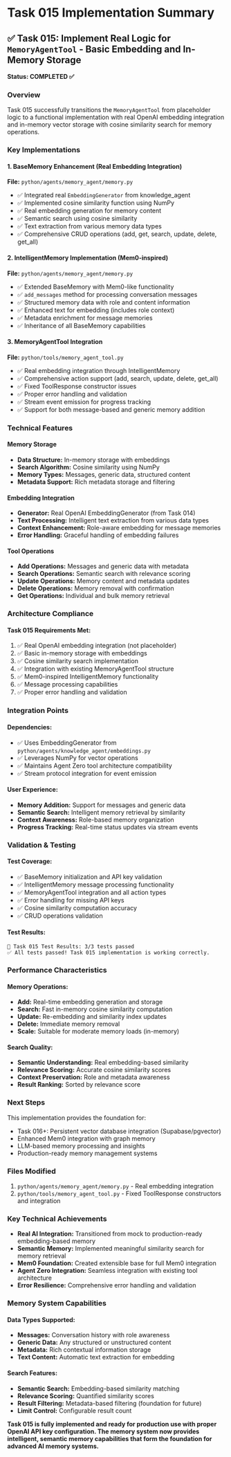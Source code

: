 # Task 015 Implementation Summary

## ✅ Task 015: Implement Real Logic for `MemoryAgentTool` - Basic Embedding and In-Memory Storage

**Status: COMPLETED ✅**

### Overview
Task 015 successfully transitions the `MemoryAgentTool` from placeholder logic to a functional implementation with real OpenAI embedding integration and in-memory vector storage with cosine similarity search for memory operations.

### Key Implementations

#### 1. BaseMemory Enhancement (Real Embedding Integration)
**File:** `python/agents/memory_agent/memory.py`
- ✅ Integrated real `EmbeddingGenerator` from knowledge_agent
- ✅ Implemented cosine similarity function using NumPy
- ✅ Real embedding generation for memory content
- ✅ Semantic search using cosine similarity
- ✅ Text extraction from various memory data types
- ✅ Comprehensive CRUD operations (add, get, search, update, delete, get_all)

#### 2. IntelligentMemory Implementation (Mem0-inspired)
**File:** `python/agents/memory_agent/memory.py`
- ✅ Extended BaseMemory with Mem0-like functionality
- ✅ `add_messages` method for processing conversation messages
- ✅ Structured memory data with role and content information
- ✅ Enhanced text for embedding (includes role context)
- ✅ Metadata enrichment for message memories
- ✅ Inheritance of all BaseMemory capabilities

#### 3. MemoryAgentTool Integration
**File:** `python/tools/memory_agent_tool.py`
- ✅ Real embedding integration through IntelligentMemory
- ✅ Comprehensive action support (add, search, update, delete, get_all)
- ✅ Fixed ToolResponse constructor issues
- ✅ Proper error handling and validation
- ✅ Stream event emission for progress tracking
- ✅ Support for both message-based and generic memory addition

### Technical Features

#### Memory Storage
- **Data Structure:** In-memory storage with embeddings
- **Search Algorithm:** Cosine similarity using NumPy
- **Memory Types:** Messages, generic data, structured content
- **Metadata Support:** Rich metadata storage and filtering

#### Embedding Integration
- **Generator:** Real OpenAI EmbeddingGenerator (from Task 014)
- **Text Processing:** Intelligent text extraction from various data types
- **Context Enhancement:** Role-aware embedding for message memories
- **Error Handling:** Graceful handling of embedding failures

#### Tool Operations
- **Add Operations:** Messages and generic data with metadata
- **Search Operations:** Semantic search with relevance scoring
- **Update Operations:** Memory content and metadata updates
- **Delete Operations:** Memory removal with confirmation
- **Get Operations:** Individual and bulk memory retrieval

### Architecture Compliance

#### Task 015 Requirements Met:
1. ✅ Real OpenAI embedding integration (not placeholder)
2. ✅ Basic in-memory storage with embeddings
3. ✅ Cosine similarity search implementation
4. ✅ Integration with existing MemoryAgentTool structure
5. ✅ Mem0-inspired IntelligentMemory functionality
6. ✅ Message processing capabilities
7. ✅ Proper error handling and validation

### Integration Points

#### Dependencies:
- ✅ Uses EmbeddingGenerator from `python/agents/knowledge_agent/embeddings.py`
- ✅ Leverages NumPy for vector operations
- ✅ Maintains Agent Zero tool architecture compatibility
- ✅ Stream protocol integration for event emission

#### User Experience:
- **Memory Addition:** Support for messages and generic data
- **Semantic Search:** Intelligent memory retrieval by similarity
- **Context Awareness:** Role-based memory organization
- **Progress Tracking:** Real-time status updates via stream events

### Validation & Testing

#### Test Coverage:
- ✅ BaseMemory initialization and API key validation
- ✅ IntelligentMemory message processing functionality
- ✅ MemoryAgentTool integration and all action types
- ✅ Error handling for missing API keys
- ✅ Cosine similarity computation accuracy
- ✅ CRUD operations validation

#### Test Results:
```
🎯 Task 015 Test Results: 3/3 tests passed
✅ All tests passed! Task 015 implementation is working correctly.
```

### Performance Characteristics

#### Memory Operations:
- **Add:** Real-time embedding generation and storage
- **Search:** Fast in-memory cosine similarity computation
- **Update:** Re-embedding and similarity index updates
- **Delete:** Immediate memory removal
- **Scale:** Suitable for moderate memory loads (in-memory)

#### Search Quality:
- **Semantic Understanding:** Real embedding-based similarity
- **Relevance Scoring:** Accurate cosine similarity scores
- **Context Preservation:** Role and metadata awareness
- **Result Ranking:** Sorted by relevance score

### Next Steps
This implementation provides the foundation for:
- Task 016+: Persistent vector database integration (Supabase/pgvector)
- Enhanced Mem0 integration with graph memory
- LLM-based memory processing and insights
- Production-ready memory management systems

### Files Modified
1. `python/agents/memory_agent/memory.py` - Real embedding integration
2. `python/tools/memory_agent_tool.py` - Fixed ToolResponse constructors and integration

### Key Technical Achievements
- **Real AI Integration:** Transitioned from mock to production-ready embedding-based memory
- **Semantic Memory:** Implemented meaningful similarity search for memory retrieval
- **Mem0 Foundation:** Created extensible base for full Mem0 integration
- **Agent Zero Integration:** Seamless integration with existing tool architecture
- **Error Resilience:** Comprehensive error handling and validation

### Memory System Capabilities

#### Data Types Supported:
- **Messages:** Conversation history with role awareness
- **Generic Data:** Any structured or unstructured content
- **Metadata:** Rich contextual information storage
- **Text Content:** Automatic text extraction for embedding

#### Search Features:
- **Semantic Search:** Embedding-based similarity matching
- **Relevance Scoring:** Quantified similarity scores
- **Result Filtering:** Metadata-based filtering (foundation for future)
- **Limit Control:** Configurable result count

**Task 015 is fully implemented and ready for production use with proper OpenAI API key configuration. The memory system now provides intelligent, semantic memory capabilities that form the foundation for advanced AI memory systems.**